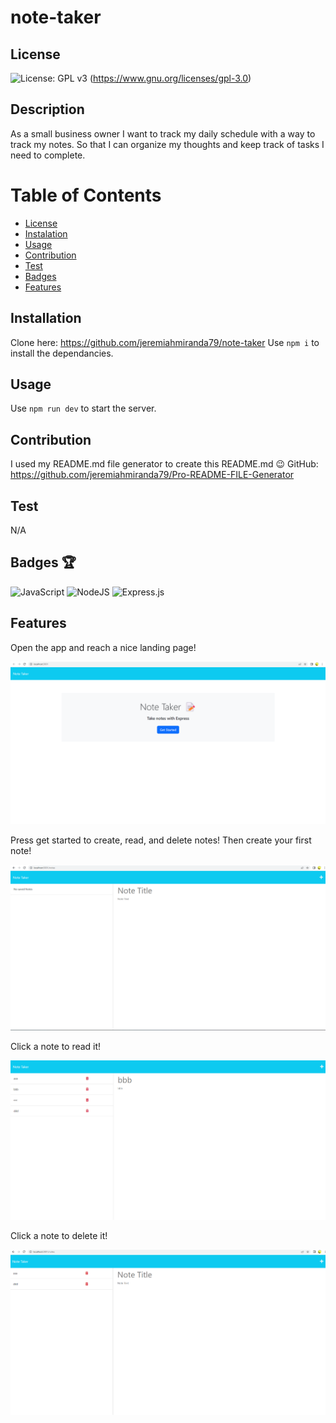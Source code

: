 # note-taker
    
  ## License
  ![License: GPL v3](https://img.shields.io/badge/License-GPLv3-blue.svg) 
  (https://www.gnu.org/licenses/gpl-3.0)

  ## Description
  As a small business owner I want to track my daily schedule with a way to track my notes. So that I can organize my thoughts and keep track of tasks I need to complete.

  # Table of Contents
  - [License](#license)
  - [Instalation](#installation)
  - [Usage](#usage)
  - [Contribution](#contribution)
  - [Test](#test)
  - [Badges](#badges)
  - [Features](#features)

  ## Installation
  Clone here: https://github.com/jeremiahmiranda79/note-taker 
  Use `npm i` to install the dependancies. 

  ## Usage
  Use `npm run dev` to start the server.

  ## Contribution
  I used my README.md file generator to create this README.md 😉 
  GitHub: https://github.com/jeremiahmiranda79/Pro-README-FILE-Generator

  ## Test
  N/A

  ## Badges 🏆
  ![JavaScript](https://img.shields.io/badge/javascript-%23323330.svg?style=for-the-badge&logo=javascript&logoColor=%23F7DF1E) ![NodeJS](https://img.shields.io/badge/node.js-6DA55Fstyle=for-the-badge&logo=node.js&logoColor=white) ![Express.js](https://img.shields.io/badge/express.js-%23404d59.svg?style=for-the-badge&logo=express&logoColor=%2361DAFB)

  ## Features
  Open the app and reach a nice landing page!

  ![Screenshot](/Assets/Screenshot-home-page.png)

  Press get started to create, read, and delete notes!
  Then create your first note!

  ![Screenshot](/Assets//Screenshot-create-note.png)

  Click a note to read it!
  
  ![Screenshot](/Assets//Screenshot-read-note.png)

  Click a note to delete it!

  ![Screenshot](/Assets//Screenshot-delete-note.png)